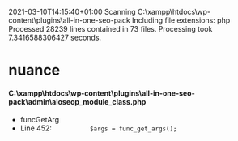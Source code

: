 2021-03-10T14:15:40+01:00
Scanning C:\xampp\htdocs\wp-content\plugins\all-in-one-seo-pack
Including file extensions: php
Processed 28239 lines contained in 73 files.
Processing took 7.3416588306427 seconds.

# nuance
#### C:\xampp\htdocs\wp-content\plugins\all-in-one-seo-pack\admin\aioseop_module_class.php
* funcGetArg
 * Line 452: `			$args = func_get_args();`

